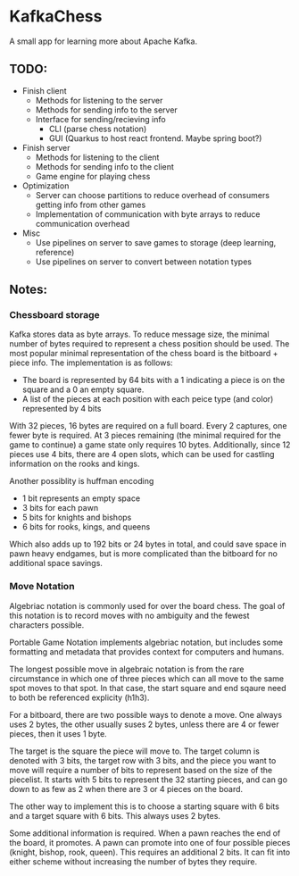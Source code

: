 # KafkaChess
A small app for learning more about Apache Kafka.

## TODO:
- Finish client
  - Methods for listening to the server
  - Methods for sending info to the server
  - Interface for sending/recieving info
    - CLI (parse chess notation)
    - GUI (Quarkus to host react frontend. Maybe spring boot?)
- Finish server
  - Methods for listening to the client
  - Methods for sending info to the client
  - Game engine for playing chess
- Optimization
  - Server can choose partitions to reduce overhead of consumers getting info from other games
  - Implementation of communication with byte arrays to reduce communication overhead
- Misc
  - Use pipelines on server to save games to storage (deep learning, reference)
  - Use pipelines on server to convert between notation types

## Notes:
### Chessboard storage
Kafka stores data as byte arrays. To reduce message size, the minimal number of bytes required to represent a chess position should be used. The most popular minimal representation of the chess board is the bitboard + piece info. The implementation is as follows:
- The board is represented by 64 bits with a 1 indicating a piece is on the square and a 0 an empty square.
- A list of the pieces at each position with each peice type (and color) represented by 4 bits

With 32 pieces, 16 bytes are required on a full board. Every 2 captures, one fewer byte is required. At 3 pieces remaining (the minimal required for the game to continue) a game state only requires 10 bytes. Additionally, since 12 pieces use 4 bits, there are 4 open slots, which can be used for castling information on the rooks and kings.

Another possiblity is huffman encoding
- 1 bit represents an empty space
- 3 bits for each pawn
- 5 bits for knights and bishops
- 6 bits for rooks, kings, and queens

Which also adds up to 192 bits or 24 bytes in total, and could save space in pawn heavy endgames, but is more complicated than the bitboard for no additional space savings.

### Move Notation
Algebriac notation is commonly used for over the board chess. The goal of this notation is to record moves with no ambiguity and the fewest characters possible.

Portable Game Notation implements algebriac notation, but includes some formatting and metadata that provides context for computers and humans.

The longest possible move in algebraic notation is from the rare circumstance in which one of three pieces which can all move to the same spot moves to that spot. In that case, the start square and end sqaure need to both be referenced explicity (h1h3).

For a bitboard, there are two possible ways to denote a move. One always uses 2 bytes, the other usually suses 2 bytes, unless there are 4 or fewer pieces, then it uses 1 byte.

The target is the square the piece will move to. The target column is denoted with 3 bits, the target row with 3 bits, and the piece you want to move will require a number of bits to represent based on the size of the piecelist. It starts with 5 bits to represent the 32 starting pieces, and can go down to as few as 2 when there are 3 or 4 pieces on the board.

The other way to implement this is to choose a starting square with 6 bits and a target square with 6 bits. This always uses 2 bytes.

Some additional information is required. When a pawn reaches the end of the board, it promotes. A pawn can promote into one of four possible pieces (knight, bishop, rook, queen). This requires an additional 2 bits. It can fit into either scheme without increasing the number of bytes they require.
